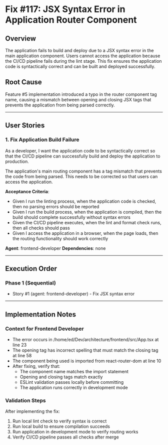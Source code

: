 # Fix #117: JSX Syntax Error in Application Router Component

## Overview
The application fails to build and deploy due to a JSX syntax error in the main application component. Users cannot access the application because the CI/CD pipeline fails during the lint stage. This fix ensures the application code is syntactically correct and can be built and deployed successfully.

## Root Cause
Feature #5 implementation introduced a typo in the router component tag name, causing a mismatch between opening and closing JSX tags that prevents the application from being parsed correctly.

---

## User Stories

### 1. Fix Application Build Failure
As a developer, I want the application code to be syntactically correct so that the CI/CD pipeline can successfully build and deploy the application to production.

The application's main routing component has a tag mismatch that prevents the code from being parsed. This needs to be corrected so that users can access the application.

**Acceptance Criteria**:
- Given I run the linting process, when the application code is checked, then no parsing errors should be reported
- Given I run the build process, when the application is compiled, then the build should complete successfully without syntax errors
- Given the CI/CD pipeline executes, when the lint and format check runs, then all checks should pass
- Given I access the application in a browser, when the page loads, then the routing functionality should work correctly

**Agent**: frontend-developer
**Dependencies**: none

---

## Execution Order

### Phase 1 (Sequential)
- Story #1 (agent: frontend-developer) - Fix JSX syntax error

---

## Implementation Notes

### Context for Frontend Developer
- The error occurs in /home/ed/Dev/architecture/frontend/src/App.tsx at line 23
- The opening tag has incorrect spelling that must match the closing tag at line 58
- The component being used is imported from react-router-dom at line 10
- After fixing, verify that:
  - The component name matches the import statement
  - Opening and closing tags match exactly
  - ESLint validation passes locally before committing
  - The application runs correctly in development mode

### Validation Steps
After implementing the fix:
1. Run local lint check to verify syntax is correct
2. Run local build to ensure compilation succeeds
3. Run application in development mode to verify routing works
4. Verify CI/CD pipeline passes all checks after merge
